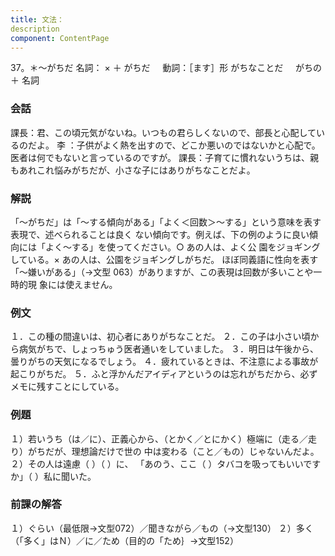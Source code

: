 ```yaml
---
title: 文法：
description
component: ContentPage
---
```



37。＊～がちだ
名詞： × ＋ がちだ    
動詞：［ます］形 がちなことだ  
                               がちの ＋ 名詞

### 会話
課長：君、この頃元気がないね。いつもの君らしくないので、部長と心配しているのだよ。
李 ：子供がよく熱を出すので、どこか悪いのではないかと心配で。医者は何でもないと言っているのですが。 課長：子育てに慣れないうちは、親もあれこれ悩みがちだが、小さな子にはありがちなことだよ。

### 解説
「～がちだ」は「～する傾向がある」「よく＜回数＞～する」という意味を表す表現で、述べられることは良く ない傾向です。例えば、下の例のように良い傾向には「よく～する」を使ってください。○ あの人は、よく公 園をジョギングしている。× あの人は、公園をジョギングしがちだ。
ほぼ同義語に性向を表す「～嫌いがある」（→文型 063）がありますが、この表現は回数が多いことや一時的現 象には使えません。

### 例文
１．この種の間違いは、初心者にありがちなことだ。
２．この子は小さい頃から病気がちで、しょっちゅう医者通いをしていました。
３．明日は午後から、曇りがちの天気になるでしょう。
４．疲れているときは、不注意による事故が起こりがちだ。
５．ふと浮かんだアイディアというのは忘れがちだから、必ずメモに残すことにしている。

### 例題
１）若いうち（は／に）、正義心から、（とかく／とにかく）極端に（走る／走り）がちだが、理想論だけで世の 中は変わる（こと／もの）じゃないんだよ。
２）その人は遠慮（ ）（ ）に、 「あのう、ここ（ ）タバコを吸ってもいいですか」（ ）私に聞いた。

### 前課の解答
１）ぐらい（最低限→文型072）／聞きながら／もの（→文型130）
２）多く（「多く」はＮ）／に／ため（目的の「ため｝→文型152）
